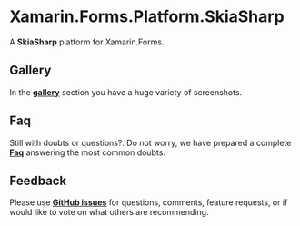 # Xamarin.Forms.Platform.SkiaSharp

A **SkiaSharp** platform for Xamarin.Forms.

## Gallery

In the **[gallery](Gallery.md)** section you have a huge variety of screenshots.

## Faq

Still with doubts or questions?. Do not worry, we have prepared a complete **[Faq](Faq.md)** answering the most common doubts.

## Feedback

Please use **[GitHub issues](https://github.com/XamarinFormsCommunity/Xamarin.Forms.Platform.SkiaSharp/issues)** for questions, comments, feature requests, or if would like to vote on what others are recommending.